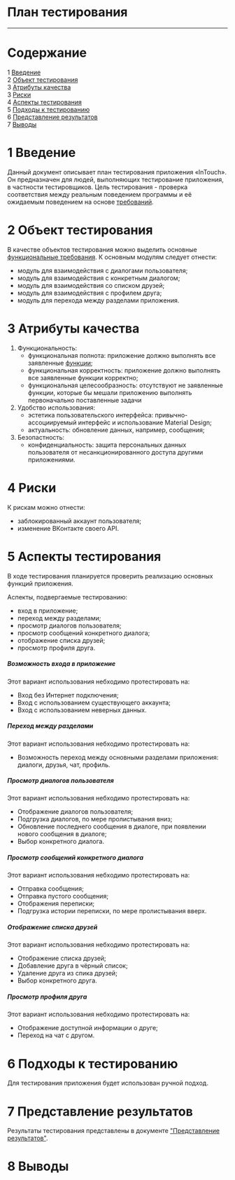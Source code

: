 # План тестирования
---


# Cодержание
1 [Введение](#introduction)  
2 [Объект тестирования](#items)  
3 [Атрибуты качества](#quality)  
3 [Риски](#risk)  
4 [Аспекты тестирования](#features)  
5 [Подходы к тестированию](#approach)  
6 [Представление результатов](#pass)  
7 [Выводы](#conclusion)  

<a name="introduction"/>

# 1 Введение

Данный документ описывает план тестирования приложения «InTouch». Он предназначен для людей, выполняющих тестирование приложения, в частности тестировщиков. Цель тестирования - проверка соответствия между реальным поведением программы и её ожидаемым поведением на основе [требований](../Documents/Requirements/Requirements%20Document.md).

<a name="items"/>

# 2 Объект тестирования

В качестве объектов тестирования можно выделить основные [функциональные требования](../Documents/Requirements/Requirements%20Document.md). К основным модулям следует отнести: 
* модуль для взаимодействия с диалогами пользователя; 
* модуль для взаимодействия с конкретным диалогом;
* модуль для взаимодействия со списком друзей;
* модуль для взаимодействия с профилем друга;
* модуль для перехода между разделами приложения. 

<a name="quality"/>

# 3 Атрибуты качества

1. Функциональность:
    - функциональная полнота: приложение должно выполнять все заявленные [функции](../Documents/Requirements/Requirements%20Document.md);
    - функциональная корректность: приложение должно выполнять все заявленные функции корректно;
    - функциональная целесообразность: отсутствуют не заявленные функции, которые бы мешали приложению выполнять первоначально поставленные задачи
2. Удобство использования:
    - эстетика пользовательского интерфейса: привычно-ассоциируемый интерфейс и использование Material Design;
    - актуальность: обновление данных, например, сообщения;
3. Безопастность:
    - конфиденциальность: защита персональных данных пользователя от несанкционированного доступа другими приложениями.


<a name="risk"/>

# 4 Риски

К рискам можно отнести:  
* заблокированный аккаунт пользователя;
* изменение ВКонтакте своего API.

<a name="features"/>

# 5 Аспекты тестирования

В ходе тестирования планируется проверить реализацию основных функций приложения.

Аспекты, подвергаемые тестированию:  
* вход в приложение;  
* переход между разделами;  
* просмотр диалогов пользователя;
* просмотр сообщений конкретного диалога;
* отображение списка друзей;
* просмотр профиля друга.

##### Возможность входа в приложение
Этот вариант использования небходимо протестировать на:
* Вход без Интернет подключения;
* Вход с использованием существующего аккаунта;
* Вход с использованием неверных данных.

##### Переход между разделами
Этот вариант использования небходимо протестировать на:
* Возможность переход между основными разделами приложения: диалоги, друзья, чат, профиль.

##### Просмотр диалогов пользователя
Этот вариант использования небходимо протестировать на:
* Отображение диалогов пользователя;
* Подгрузка диалогов, по мере пролистывания вниз;
* Обновление последнего сообщения в диалоге, при появлении нового сообщения в диалоге;
* Выбор конкретного диалога.

##### Просмотр сообщений конкретного диалога
Этот вариант использования небходимо протестировать на:
* Отправка сообщения;
* Отправка пустого сообщения;
* Отображения переписки;
* Подгрузка истории переписки, по мере пролистывания вверх.

##### Отображение списка друзей
Этот вариант использования небходимо протестировать на:
* Отображение списка друзей;
* Добавление друга в чёрный список;
* Удаление друга из спика друзей;
* Выбор конкретного друга.

##### Просмотр профиля друга
Этот вариант использования небходимо протестировать на:
* Отображение доступной информации о друге;
* Переход на чат с другом.


<a name="approach"/>

# 6 Подходы к тестированию

Для тестирования приложения будет использован ручной подход.

<a name="pass"/>

# 7 Представление результатов

Результаты тестирования представлены в документе ["Представление результатов"](../Testing/TestResults.md).

<a name="conclusion"/>

# 8 Выводы
